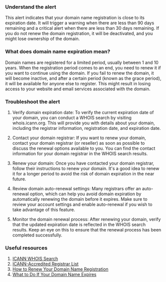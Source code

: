 ### Understand the alert

This alert indicates that your domain name registration is close to its expiration date. It will trigger a warning when there are less than 90 days remaining and a critical alert when there are less than 30 days remaining. If you do not renew the domain registration, it will be deactivated, and you might lose ownership of the domain.

### What does domain name expiration mean?

Domain names are registered for a limited period, usually between 1 and 10 years. When the registration period comes to an end, you need to renew it if you want to continue using the domain. If you fail to renew the domain, it will become inactive, and after a certain period (known as the grace period), it will be available for anyone else to register. This might result in losing access to your website and email services associated with the domain.

### Troubleshoot the alert

1. Verify domain expiration date: To verify the current expiration date of your domain, you can conduct a WHOIS search by visiting whois.icann.org. This will provide you with details about your domain, including the registrar information, registration date, and expiration date.

2. Contact your domain registrar: If you want to renew your domain, contact your domain registrar (or reseller) as soon as possible to discuss the renewal options available to you. You can find the contact information for your domain registrar in the WHOIS search results.

3. Renew your domain: Once you have contacted your domain registrar, follow their instructions to renew your domain. It's a good idea to renew it for a longer period to avoid the risk of domain expiration in the near future.

4. Review domain auto-renewal settings: Many registrars offer an auto-renewal option, which can help you avoid domain expiration by automatically renewing the domain before it expires. Make sure to review your account settings and enable auto-renewal if you wish to take advantage of this feature.

5. Monitor the domain renewal process: After renewing your domain, verify that the updated expiration date is reflected in the WHOIS search results. Keep an eye on this to ensure that the renewal process has been completed successfully.

### Useful resources

1. [ICANN WHOIS Search](https://whois.icann.org)
2. [ICANN-Accredited Registrar List](https://www.icann.org/registrar-reports/accredited-list.html)
3. [How to Renew Your Domain Name Registration](https://www.icann.org/resources/pages/renewal-registrant-2016-02-04-en)
4. [What to Do If Your Domain Name Expires](https://www.icann.org/resources/pages/existing-registrant-2016-06-01-en)